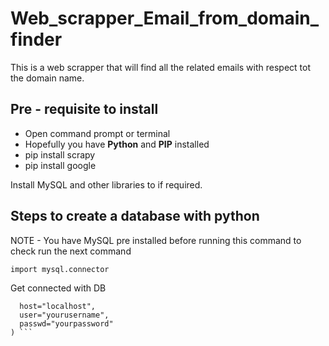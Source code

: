 # Web_scrapper_Email_from_domain_finder
This is a web scrapper that will find all the related emails with respect tot the domain name.

## Pre - requisite to install

* Open command prompt or terminal
* Hopefully you have **Python** and **PIP** installed
* pip install scrapy
* pip install google

Install MySQL and other libraries to if required.

## Steps to create a database with python
NOTE - You have MySQL pre installed before running this command to check run the next command

``` import mysql.connector ```

Get connected with DB
``` mydb = mysql.connector.connect(
  host="localhost",
  user="yourusername",
  passwd="yourpassword"
) ```
